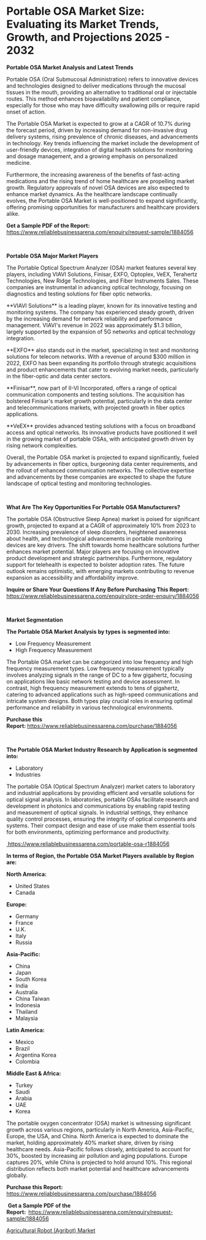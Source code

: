 <p><h1>Portable OSA Market Size: Evaluating its Market Trends, Growth, and Projections 2025 - 2032</h1></p><p><strong>Portable OSA Market Analysis and Latest Trends</strong></p>
<p><p>Portable OSA (Oral Submucosal Administration) refers to innovative devices and technologies designed to deliver medications through the mucosal tissues in the mouth, providing an alternative to traditional oral or injectable routes. This method enhances bioavailability and patient compliance, especially for those who may have difficulty swallowing pills or require rapid onset of action.</p><p>The Portable OSA Market is expected to grow at a CAGR of 10.7% during the forecast period, driven by increasing demand for non-invasive drug delivery systems, rising prevalence of chronic diseases, and advancements in technology. Key trends influencing the market include the development of user-friendly devices, integration of digital health solutions for monitoring and dosage management, and a growing emphasis on personalized medicine.</p><p>Furthermore, the increasing awareness of the benefits of fast-acting medications and the rising trend of home healthcare are propelling market growth. Regulatory approvals of novel OSA devices are also expected to enhance market dynamics. As the healthcare landscape continually evolves, the Portable OSA Market is well-positioned to expand significantly, offering promising opportunities for manufacturers and healthcare providers alike.</p></p>
<p><strong>Get a Sample PDF of the Report:&nbsp;</strong> <a href="https://www.reliablebusinessarena.com/enquiry/request-sample/1884056?utm_campaign=2391&utm_medium=2&utm_source=Github&utm_content=ia&utm_term=01032025&utm_id=portable-osa">https://www.reliablebusinessarena.com/enquiry/request-sample/1884056</a></p>
<p>&nbsp;</p>
<p><strong>Portable OSA Major Market Players</strong></p>
<p><p>The Portable Optical Spectrum Analyzer (OSA) market features several key players, including VIAVI Solutions, Finisar, EXFO, Optoplex, VeEX, Terahertz Technologies, New Ridge Technologies, and Fiber Instruments Sales. These companies are instrumental in advancing optical technology, focusing on diagnostics and testing solutions for fiber optic networks.</p><p>**VIAVI Solutions** is a leading player, known for its innovative testing and monitoring systems. The company has experienced steady growth, driven by the increasing demand for network reliability and performance management. VIAVI's revenue in 2022 was approximately $1.3 billion, largely supported by the expansion of 5G networks and optical technology integration.</p><p>**EXFO** also stands out in the market, specializing in test and monitoring solutions for telecom networks. With a revenue of around $300 million in 2022, EXFO has been expanding its portfolio through strategic acquisitions and product enhancements that cater to evolving market needs, particularly in the fiber-optic and data center sectors.</p><p>**Finisar**, now part of II-VI Incorporated, offers a range of optical communication components and testing solutions. The acquisition has bolstered Finisar's market growth potential, particularly in the data center and telecommunications markets, with projected growth in fiber optics applications.</p><p>**VeEX** provides advanced testing solutions with a focus on broadband access and optical networks. Its innovative products have positioned it well in the growing market of portable OSAs, with anticipated growth driven by rising network complexities.</p><p>Overall, the Portable OSA market is projected to expand significantly, fueled by advancements in fiber optics, burgeoning data center requirements, and the rollout of enhanced communication networks. The collective expertise and advancements by these companies are expected to shape the future landscape of optical testing and monitoring technologies.</p></p>
<p>&nbsp;</p>
<p><strong>What Are The Key Opportunities For Portable OSA Manufacturers?</strong></p>
<p><p>The portable OSA (Obstructive Sleep Apnea) market is poised for significant growth, projected to expand at a CAGR of approximately 10% from 2023 to 2030. Increasing prevalence of sleep disorders, heightened awareness about health, and technological advancements in portable monitoring devices are key drivers. The shift towards home healthcare solutions further enhances market potential. Major players are focusing on innovative product development and strategic partnerships. Furthermore, regulatory support for telehealth is expected to bolster adoption rates. The future outlook remains optimistic, with emerging markets contributing to revenue expansion as accessibility and affordability improve.</p></p>
<p><strong>Inquire or Share Your Questions If Any Before Purchasing This Report:</strong> <a href="https://www.reliablebusinessarena.com/enquiry/pre-order-enquiry/1884056?utm_campaign=2391&utm_medium=2&utm_source=Github&utm_content=ia&utm_term=01032025&utm_id=portable-osa">https://www.reliablebusinessarena.com/enquiry/pre-order-enquiry/1884056</a></p>
<p>&nbsp;</p>
<p><strong>Market Segmentation</strong></p>
<p><strong>The Portable OSA Market Analysis by types is segmented into:</strong></p>
<p><ul><li>Low Frequency Measurement</li><li>High Frequency Measurement</li></ul></p>
<p><p>The Portable OSA market can be categorized into low frequency and high frequency measurement types. Low frequency measurement typically involves analyzing signals in the range of DC to a few gigahertz, focusing on applications like basic network testing and device assessment. In contrast, high frequency measurement extends to tens of gigahertz, catering to advanced applications such as high-speed communications and intricate system designs. Both types play crucial roles in ensuring optimal performance and reliability in various technological environments.</p></p>
<p><strong>Purchase this Report:&nbsp;</strong><a href="https://www.reliablebusinessarena.com/purchase/1884056?utm_campaign=2391&utm_medium=2&utm_source=Github&utm_content=ia&utm_term=01032025&utm_id=portable-osa">https://www.reliablebusinessarena.com/purchase/1884056</a></p>
<p>&nbsp;</p>
<p><strong>The Portable OSA Market Industry Research by Application is segmented into:</strong></p>
<p><ul><li>Laboratory</li><li>Industries</li></ul></p>
<p><p>The portable OSA (Optical Spectrum Analyzer) market caters to laboratory and industrial applications by providing efficient and versatile solutions for optical signal analysis. In laboratories, portable OSAs facilitate research and development in photonics and communications by enabling rapid testing and measurement of optical signals. In industrial settings, they enhance quality control processes, ensuring the integrity of optical components and systems. Their compact design and ease of use make them essential tools for both environments, optimizing performance and productivity.</p></p>
<p><a href="https://www.reliablebusinessarena.com/portable-osa-r1884056?utm_campaign=2391&utm_medium=2&utm_source=Github&utm_content=ia&utm_term=01032025&utm_id=portable-osa">&nbsp;https://www.reliablebusinessarena.com/portable-osa-r1884056</a></p>
<p><strong>In terms of Region, the Portable OSA Market Players available by Region are:</strong></p>
<p>
    <p> <strong> North America: </strong>
        <ul>
            <li>United States</li>
            <li>Canada</li>
        </ul>
        </p> 
    <p> <strong> Europe: </strong>
        <ul>
            <li>Germany</li>
            <li>France</li>
            <li>U.K.</li>
            <li>Italy</li>
            <li>Russia</li>
        </ul>
        </p> 
    <p> <strong> Asia-Pacific: </strong>
        <ul>
            <li>China</li>
            <li>Japan</li>
            <li>South Korea</li>
            <li>India</li>
            <li>Australia</li>
            <li>China Taiwan</li>
            <li>Indonesia</li>
            <li>Thailand</li>
            <li>Malaysia</li>
        </ul>
        </p> 
    <p> <strong> Latin America: </strong>
        <ul>
            <li>Mexico</li>
            <li>Brazil</li>
            <li>Argentina Korea</li>
            <li>Colombia</li>
        </ul>
        </p> 
    <p> <strong> Middle East & Africa: </strong>
        <ul>
            <li>Turkey</li>
            <li>Saudi</li>
            <li>Arabia</li>
            <li>UAE</li>
            <li>Korea</li>
        </ul>
    </p>
    </p>
<p><p>The portable oxygen concentrator (OSA) market is witnessing significant growth across various regions, particularly in North America, Asia-Pacific, Europe, the USA, and China. North America is expected to dominate the market, holding approximately 40% market share, driven by rising healthcare needs. Asia-Pacific follows closely, anticipated to account for 30%, boosted by increasing air pollution and aging populations. Europe captures 20%, while China is projected to hold around 10%. This regional distribution reflects both market potential and healthcare advancements globally.</p></p>
<p><strong>Purchase this Report: </strong><a href="https://www.reliablebusinessarena.com/purchase/1884056?utm_campaign=2391&utm_medium=2&utm_source=Github&utm_content=ia&utm_term=01032025&utm_id=portable-osa">https://www.reliablebusinessarena.com/purchase/1884056</a></p>
<p>&nbsp;<strong>Get a Sample PDF of the Report:&nbsp;&nbsp;</strong><a href="https://www.reliablebusinessarena.com/enquiry/request-sample/1884056?utm_campaign=2391&utm_medium=2&utm_source=Github&utm_content=ia&utm_term=01032025&utm_id=portable-osa">https://www.reliablebusinessarena.com/enquiry/request-sample/1884056</a></p>
<p><strong></strong></p>
<p><p><a href="https://github.com/risingtrista99259/Market-Research-Report-List-1/blob/main/agricultural-robot-agribot-market.md?utm_campaign=2391&utm_medium=2&utm_source=Github&utm_content=ia&utm_term=01032025&utm_id=portable-osa">Agricultural Robot (Agribot) Market</a></p></p>